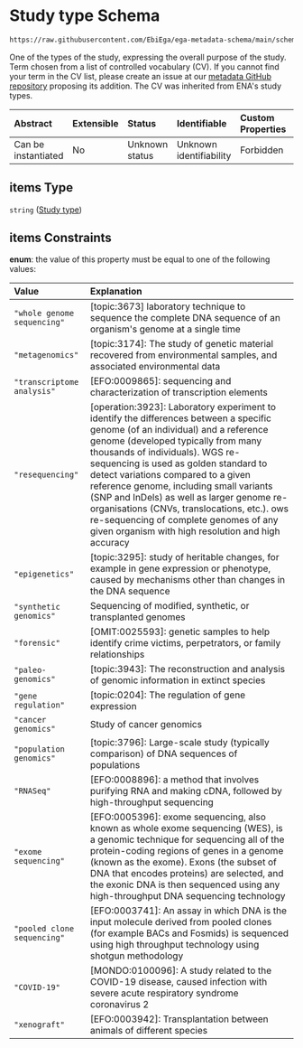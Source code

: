 # Study type Schema

```txt
https://raw.githubusercontent.com/EbiEga/ega-metadata-schema/main/schemas/EGA.study.json#/properties/studyTypes/items
```

One of the types of the study, expressing the overall purpose of the study. Term chosen from a list of controlled vocabulary (CV). If you cannot find your term in the CV list, please create an issue at our [metadata GitHub repository](https://github.com/EbiEga/ega-metadata-schema/issues/new/choose) proposing its addition. The CV was inherited from ENA's study types.

| Abstract            | Extensible | Status         | Identifiable            | Custom Properties | Additional Properties | Access Restrictions | Defined In                                                                 |
| :------------------ | :--------- | :------------- | :---------------------- | :---------------- | :-------------------- | :------------------ | :------------------------------------------------------------------------- |
| Can be instantiated | No         | Unknown status | Unknown identifiability | Forbidden         | Allowed               | none                | [EGA.study.json\*](../../../schemas/EGA.study.json "open original schema") |

## items Type

`string` ([Study type](ega-19-properties-studytypes-array-study-type.md))

## items Constraints

**enum**: the value of this property must be equal to one of the following values:

| Value                       | Explanation                                                                                                                                                                                                                                                                                                                                                                                                                                                                                                                     |
| :-------------------------- | :------------------------------------------------------------------------------------------------------------------------------------------------------------------------------------------------------------------------------------------------------------------------------------------------------------------------------------------------------------------------------------------------------------------------------------------------------------------------------------------------------------------------------ |
| `"whole genome sequencing"` | \[topic:3673] laboratory technique to sequence the complete DNA sequence of an organism's genome at a single time                                                                                                                                                                                                                                                                                                                                                                                                               |
| `"metagenomics"`            | \[topic:3174]: The study of genetic material recovered from environmental samples, and associated environmental data                                                                                                                                                                                                                                                                                                                                                                                                            |
| `"transcriptome analysis"`  | \[EFO:0009865]: sequencing and characterization of transcription elements                                                                                                                                                                                                                                                                                                                                                                                                                                                       |
| `"resequencing"`            | \[operation:3923]: Laboratory experiment to identify the differences between a specific genome (of an individual) and a reference genome (developed typically from many thousands of individuals). WGS re-sequencing is used as golden standard to detect variations compared to a given reference genome, including small variants (SNP and InDels) as well as larger genome re-organisations (CNVs, translocations, etc.). ows re-sequencing of complete genomes of any given organism with high resolution and high accuracy |
| `"epigenetics"`             | \[topic:3295]: study of heritable changes, for example in gene expression or phenotype, caused by mechanisms other than changes in the DNA sequence                                                                                                                                                                                                                                                                                                                                                                             |
| `"synthetic genomics"`      | Sequencing of modified, synthetic, or transplanted genomes                                                                                                                                                                                                                                                                                                                                                                                                                                                                      |
| `"forensic"`                | \[OMIT:0025593]: genetic samples to help identify crime victims, perpetrators, or family relationships                                                                                                                                                                                                                                                                                                                                                                                                                          |
| `"paleo-genomics"`          | \[topic:3943]: The reconstruction and analysis of genomic information in extinct species                                                                                                                                                                                                                                                                                                                                                                                                                                        |
| `"gene regulation"`         | \[topic:0204]: The regulation of gene expression                                                                                                                                                                                                                                                                                                                                                                                                                                                                                |
| `"cancer genomics"`         | Study of cancer genomics                                                                                                                                                                                                                                                                                                                                                                                                                                                                                                        |
| `"population genomics"`     | \[topic:3796]: Large-scale study (typically comparison) of DNA sequences of populations                                                                                                                                                                                                                                                                                                                                                                                                                                         |
| `"RNASeq"`                  | \[EFO:0008896]: a method that involves purifying RNA and making cDNA, followed by high-throughput sequencing                                                                                                                                                                                                                                                                                                                                                                                                                    |
| `"exome sequencing"`        | \[EFO:0005396]: exome sequencing, also known as whole exome sequencing (WES), is a genomic technique for sequencing all of the protein-coding regions of genes in a genome (known as the exome). Exons (the subset of DNA that encodes proteins) are selected, and the exonic DNA is then sequenced using any high-throughput DNA sequencing technology                                                                                                                                                                         |
| `"pooled clone sequencing"` | \[EFO:0003741]: An assay in which DNA is the input molecule derived from pooled clones (for example BACs and Fosmids) is sequenced using high throughput technology using shotgun methodology                                                                                                                                                                                                                                                                                                                                   |
| `"COVID-19"`                | \[MONDO:0100096]: A study related to the COVID-19 disease, caused infection with severe acute respiratory syndrome coronavirus 2                                                                                                                                                                                                                                                                                                                                                                                                |
| `"xenograft"`               | \[EFO:0003942]: Transplantation between animals of different species                                                                                                                                                                                                                                                                                                                                                                                                                                                            |
